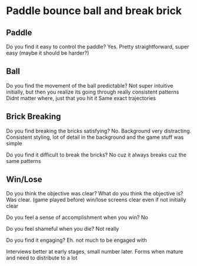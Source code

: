 # Paddle bounce ball and break brick

## Paddle

Do you find it easy to control the paddle?
Yes. Pretty straightforward, super easy (maybe it should be harder?)

## Ball

Do you find the movement of the ball predictable?
Not super intuitive initially, but then you realize its going through really consistent patterns
Didnt matter where, just that you hit it
Same exact trajectories

## Brick Breaking

Do you find breaking the bricks satisfying?
No. Background very distracting. Consistent styling, lot of detail in the background and the game stuff was simple

Do you find it difficult to break the bricks?
No cuz it always breaks cuz the same patterns

## Win/Lose

Do you think the objective was clear? What do you think the objective is?
Was clear. (game played before) win/lose screens clear even if not initially clear

Do you feel a sense of accomplishment when you win?
No

Do you feel shameful when you die?
Not really

Do you find it engaging?
Eh. not much to be engaged with

Interviews better at early stages, small number later. Forms when mature and need to distribute to a lot